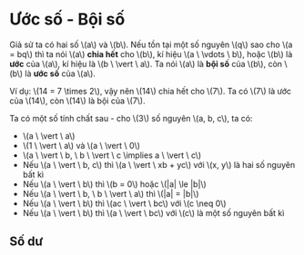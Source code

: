 # Ước số - Bội số

Giả sử ta có hai số \\(a\\) và \\(b\\). Nếu tồn tại một số nguyên \\(q\\) sao cho \\(a = bq\\) thì ta nói \\(a\\) **chia hết** cho \\(b\\), kí hiệu \\(a \\ \vdots \\ b\\), hoặc \\(b\\) là **ước** của \\(a\\), kí hiệu là \\(b \\ \vert \\ a\\). Ta nói \\(a\\) là **bội số** của \\(b\\), còn \\(b\\) là **ước số** của \\(a\\).

Ví dụ: \\(14 = 7 \times 2\\), vậy nên \\(14\\) chia hết cho \\(7\\). Ta có \\(7\\) là ước của \\(14\\), còn \\(14\\) là bội của \\(7\\).

Ta có một số tính chất sau - cho \\(3\\) số nguyên \\(a, b, c\\), ta có:
- \\(a \\ \vert \\ a\\)
- \\(1 \\ \vert \\ a\\) và \\(a \\ \vert \\ 0\\)
- \\(a \\ \vert \\ b, \\ b \\ \vert \\ c \implies a \\ \vert \\ c\\)
- Nếu \\(a \\ \vert \\ b, c\\) thì \\(a \\ \vert \\ xb + yc\\) với \\(x, y\\) là hai số nguyên bất kì
- Nếu \\(a \\ \vert \\ b\\) thì \\(b = 0\\) hoặc \\(|a| \le |b|\\)
- Nếu \\(a \\ \vert \\ b, \\ b \\ \vert \\ a\\) thì \\(|a| = |b|\\)
- Nếu \\(a \\ \vert \\ b\\) thì \\(ac \\ \vert \\ bc\\) với \\(c \neq 0\\)
- Nếu \\(a \\ \vert \\ b\\) thì \\(a \\ \vert \\ bc\\) với \\(c\\) là một số nguyên bất kì 

## Số dư

